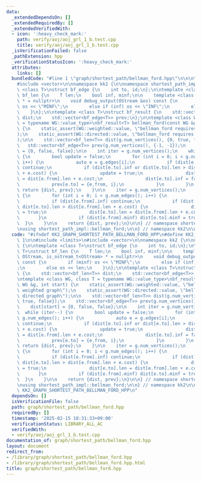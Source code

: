 ```yaml
---
data:
  _extendedDependsOn: []
  _extendedRequiredBy: []
  _extendedVerifiedWith:
  - icon: ':heavy_check_mark:'
    path: verify/aoj/aoj_grl_1_b.test.cpp
    title: verify/aoj/aoj_grl_1_b.test.cpp
  _isVerificationFailed: false
  _pathExtension: hpp
  _verificationStatusIcon: ':heavy_check_mark:'
  attributes:
    links: []
  bundledCode: "#line 1 \"graph/shortest_path/bellman_ford.hpp\"\n\n\n\n#include <limits>\n\
    #include <vector>\n\nnamespace kk2 {\n\nnamespace shortest_path_impl {\n\ntemplate\
    \ <class T>\nstruct bf_edge {\n    int to, id;\n};\n\ntemplate <class T>\nstruct\
    \ bf_len {\n    T len;\n    bool inf, minf;\n\n    template <class OStream, is_ostream_t<OStream>\
    \ * = nullptr>\n    void debug_output(OStream &os) const {\n        if (minf)\
    \ os << \"MINF\";\n        else if (inf) os << \"INF\";\n        else os << len;\n\
    \    }\n};\n\ntemplate <class T>\nstruct bf_result {\n    std::vector<bf_len<T>>\
    \ dist;\n    std::vector<bf_edge<T>> prev;\n};\n\ntemplate <class WG, class T\
    \ = typename WG::value_type>\nbf_result<T> bellman_ford(const WG &g, int start)\
    \ {\n    static_assert(WG::weighted::value, \"bellman_ford requires weighted graph\"\
    );\n    static_assert(WG::directed::value, \"bellman_ford requires directed graph\"\
    );\n\n    std::vector<bf_len<T>> dist(g.num_vertices(), {0, true, false});\n \
    \   std::vector<bf_edge<T>> prev(g.num_vertices(), {-1, -1});\n    dist[start]\
    \ = {0, false, false};\n\n    int iter = g.num_vertices();\n    while (iter--)\
    \ {\n        bool update = false;\n        for (int i = 0; i < g.num_edges();\
    \ i++) {\n            auto e = g.edges[i];\n            if (dist[e.from].inf)\
    \ continue;\n            if (dist[e.to].inf or dist[e.to].len > dist[e.from].len\
    \ + e.cost) {\n                update = true;\n                dist[e.to].len\
    \ = dist[e.from].len + e.cost;\n                dist[e.to].inf = false;\n    \
    \            prev[e.to] = {e.from, i};\n            }\n        }\n        if (!update)\
    \ return {dist, prev};\n    }\n\n    iter = g.num_vertices();\n    while (iter--)\
    \ {\n        for (int i = 0; i < g.num_edges(); i++) {\n            auto e = g.edges[i];\n\
    \            if (dist[e.from].inf) continue;\n            if (dist[e.to].inf or\
    \ dist[e.to].len > dist[e.from].len + e.cost) {\n                dist[e.to].minf\
    \ = true;\n                dist[e.to].len = dist[e.from].len + e.cost;\n     \
    \       }\n            if (dist[e.from].minf) dist[e.to].minf = true;\n      \
    \  }\n    }\n\n    return {dist, prev};\n}\n\n} // namespace shortest_path_impl\n\
    \nusing shortest_path_impl::bellman_ford;\n\n} // namespace kk2\n\n\n\n"
  code: "#ifndef KK2_GRAPH_SHORTEST_PATH_BELLMAN_FORD_HPP\n#define KK2_GRAPH_SHORTEST_PATH_BELLMAN_FORD_HPP\
    \ 1\n\n#include <limits>\n#include <vector>\n\nnamespace kk2 {\n\nnamespace shortest_path_impl\
    \ {\n\ntemplate <class T>\nstruct bf_edge {\n    int to, id;\n};\n\ntemplate <class\
    \ T>\nstruct bf_len {\n    T len;\n    bool inf, minf;\n\n    template <class\
    \ OStream, is_ostream_t<OStream> * = nullptr>\n    void debug_output(OStream &os)\
    \ const {\n        if (minf) os << \"MINF\";\n        else if (inf) os << \"INF\"\
    ;\n        else os << len;\n    }\n};\n\ntemplate <class T>\nstruct bf_result\
    \ {\n    std::vector<bf_len<T>> dist;\n    std::vector<bf_edge<T>> prev;\n};\n\
    \ntemplate <class WG, class T = typename WG::value_type>\nbf_result<T> bellman_ford(const\
    \ WG &g, int start) {\n    static_assert(WG::weighted::value, \"bellman_ford requires\
    \ weighted graph\");\n    static_assert(WG::directed::value, \"bellman_ford requires\
    \ directed graph\");\n\n    std::vector<bf_len<T>> dist(g.num_vertices(), {0,\
    \ true, false});\n    std::vector<bf_edge<T>> prev(g.num_vertices(), {-1, -1});\n\
    \    dist[start] = {0, false, false};\n\n    int iter = g.num_vertices();\n  \
    \  while (iter--) {\n        bool update = false;\n        for (int i = 0; i <\
    \ g.num_edges(); i++) {\n            auto e = g.edges[i];\n            if (dist[e.from].inf)\
    \ continue;\n            if (dist[e.to].inf or dist[e.to].len > dist[e.from].len\
    \ + e.cost) {\n                update = true;\n                dist[e.to].len\
    \ = dist[e.from].len + e.cost;\n                dist[e.to].inf = false;\n    \
    \            prev[e.to] = {e.from, i};\n            }\n        }\n        if (!update)\
    \ return {dist, prev};\n    }\n\n    iter = g.num_vertices();\n    while (iter--)\
    \ {\n        for (int i = 0; i < g.num_edges(); i++) {\n            auto e = g.edges[i];\n\
    \            if (dist[e.from].inf) continue;\n            if (dist[e.to].inf or\
    \ dist[e.to].len > dist[e.from].len + e.cost) {\n                dist[e.to].minf\
    \ = true;\n                dist[e.to].len = dist[e.from].len + e.cost;\n     \
    \       }\n            if (dist[e.from].minf) dist[e.to].minf = true;\n      \
    \  }\n    }\n\n    return {dist, prev};\n}\n\n} // namespace shortest_path_impl\n\
    \nusing shortest_path_impl::bellman_ford;\n\n} // namespace kk2\n\n\n#endif //\
    \ KK2_GRAPH_SHORTEST_PATH_BELLMAN_FORD_HPP\n"
  dependsOn: []
  isVerificationFile: false
  path: graph/shortest_path/bellman_ford.hpp
  requiredBy: []
  timestamp: '2025-02-15 18:31:33+09:00'
  verificationStatus: LIBRARY_ALL_AC
  verifiedWith:
  - verify/aoj/aoj_grl_1_b.test.cpp
documentation_of: graph/shortest_path/bellman_ford.hpp
layout: document
redirect_from:
- /library/graph/shortest_path/bellman_ford.hpp
- /library/graph/shortest_path/bellman_ford.hpp.html
title: graph/shortest_path/bellman_ford.hpp
---
```

